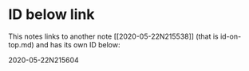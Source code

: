 # ID below link

This notes links to another note [[2020-05-22N215538]] (that is id-on-top.md) and has its own ID below:

2020-05-22N215604
